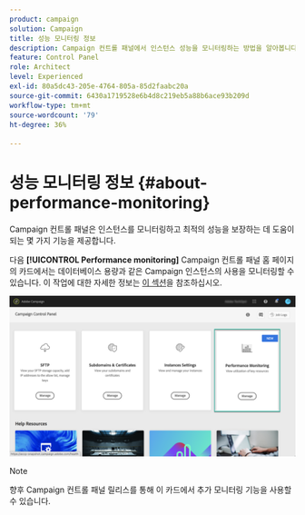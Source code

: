 ```yaml
---
product: campaign
solution: Campaign
title: 성능 모니터링 정보
description: Campaign 컨트롤 패널에서 인스턴스 성능을 모니터링하는 방법을 알아봅니다
feature: Control Panel
role: Architect
level: Experienced
exl-id: 80a5dc43-205e-4764-805a-85d2faabc20a
source-git-commit: 6430a1719528e6b4d8c219eb5a88b6ace93b209d
workflow-type: tm+mt
source-wordcount: '79'
ht-degree: 36%

---
```


# 성능 모니터링 정보 {#about-performance-monitoring}

Campaign 컨트롤 패널은 인스턴스를 모니터링하고 최적의 성능을 보장하는 데 도움이 되는 몇 가지 기능을 제공합니다.

다음 **[!UICONTROL Performance monitoring]** Campaign 컨트롤 패널 홈 페이지의 카드에서는 데이터베이스 용량과 같은 Campaign 인스턴스의 사용을 모니터링할 수 있습니다. 이 작업에 대한 자세한 정보는 [이 섹션](../../performance-monitoring/using/database-monitoring.md)을 참조하십시오.

![](assets/performance_card.png)

>[!NOTE]
>
>향후 Campaign 컨트롤 패널 릴리스를 통해 이 카드에서 추가 모니터링 기능을 사용할 수 있습니다.

